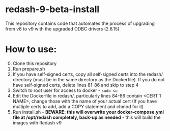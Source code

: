 # redash-9-beta-install
This repository contains code that automates the process of upgrading from v8 to v9 with the upgraded ODBC drivers (2.6.15)

# How to use:
0. Clone this repository
1. Run prepare.sh
2. If you have self-signed certs, copy all self-signed certs into the redash/ directory (must be in the same directory as the Dockerfile). If you do not have self-signed certs, delete lines 81-86 and skip to step 4
3. Switch to root user for access to docker -  `sudo su`
4. Edit the Dockerfile in redash/, particularly lines 84-86 contain <CERT 1 NAME>, change those with the name of your actual cert (If you have multiple certs to add, add a COPY statement and chmod for it)
5. Run install.sh - **BEWARE: this will overwrite your docker-compose.yml file at /opt/redash completely, back-up as needed** - this will build the images with Redash v9 

